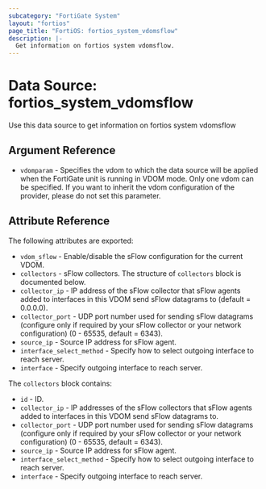 ```yaml
---
subcategory: "FortiGate System"
layout: "fortios"
page_title: "FortiOS: fortios_system_vdomsflow"
description: |-
  Get information on fortios system vdomsflow.
---
```


# Data Source: fortios_system_vdomsflow
Use this data source to get information on fortios system vdomsflow

## Argument Reference


* `vdomparam` - Specifies the vdom to which the data source will be applied when the FortiGate unit is running in VDOM mode. Only one vdom can be specified. If you want to inherit the vdom configuration of the provider, please do not set this parameter.


## Attribute Reference

The following attributes are exported:

* `vdom_sflow` - Enable/disable the sFlow configuration for the current VDOM.
* `collectors` - sFlow collectors. The structure of `collectors` block is documented below.
* `collector_ip` - IP address of the sFlow collector that sFlow agents added to interfaces in this VDOM send sFlow datagrams to (default = 0.0.0.0).
* `collector_port` - UDP port number used for sending sFlow datagrams (configure only if required by your sFlow collector or your network configuration) (0 - 65535, default = 6343).
* `source_ip` - Source IP address for sFlow agent.
* `interface_select_method` - Specify how to select outgoing interface to reach server.
* `interface` - Specify outgoing interface to reach server.

The `collectors` block contains:

* `id` - ID.
* `collector_ip` - IP addresses of the sFlow collectors that sFlow agents added to interfaces in this VDOM send sFlow datagrams to.
* `collector_port` - UDP port number used for sending sFlow datagrams (configure only if required by your sFlow collector or your network configuration) (0 - 65535, default = 6343).
* `source_ip` - Source IP address for sFlow agent.
* `interface_select_method` - Specify how to select outgoing interface to reach server.
* `interface` - Specify outgoing interface to reach server.

